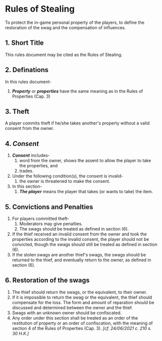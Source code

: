 # Rules of Stealing
To protect the in-game personal property of the players, to define the restoration of the swag and the compensation of influences.

## 1. Short Title
This rules document may be cited as the Rules of Stealing.

## 2. Definations
In this rules document-

1. ***Property*** or ***properties*** have the same meaning as in the Rules of Properties (Cap. 3)

## 3. Theft
A player commits theft if he/she takes another's property without a valid consent from the owner.

## 4. ***Consent***
1. ***Consent*** includes-
    1. word from the owner, shows the assent to allow the player to take the properties, and
    2. trades.
2. Under the following condition(s), the consent is invalid-
    1. the owner is threatened to make the consent.
3. In this section-
    1. ***The player*** means the player that takes (or wants to take) the item.

## 5. Convictions and Penalties
1. For players committed theft-
    1. Moderators may give penalties.
    2. The swags should be treated as defined in section (6).
2. If the thief received an invalid consent from the owner and took the properties according to the invalid consent, the player should not be convicted, though the swags should still be treated as defined in section (6).
3. If the stolen swags are another thief's swags, the swags should be returned to the thief, and eventually return to the owner, as defined in section (6).

## 6. Restoration of the swags
1. The thief should return the swags, or the equivalent, to their owner.
2. If it is impossible to return the swag or the equivalent, the thief should compensate for the loss. The form and amount of reparation should be discussed and determined between the owner and the thief.
3. Swags with an unknown owner should be confiscated.
4. Any order under this section shall be treated as an order of the restitution of property or an order of confiscation, with the meaning of section 4 of the Rules of Properties (Cap. 3). *\[cf. 24/06/2021 c. 210 s. 30 H.K.]*
